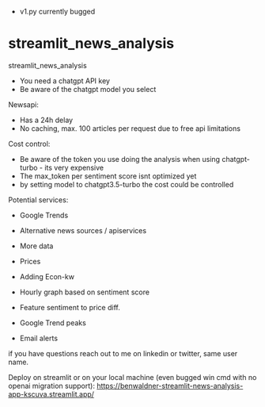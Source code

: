 - v1.py currently bugged


# streamlit_news_analysis
streamlit_news_analysis

- You need a chatgpt API key
- Be aware of the chatgpt model you select

Newsapi:
- Has a 24h delay
- No caching, max. 100 articles per request due to free api limitations

Cost control:
- Be aware of the token you use doing the analysis when using chatgpt-turbo - its very expensive
- The max_token per sentiment score isnt optimized yet
- by setting model to chatgpt3.5-turbo the cost could be controlled

Potential services:
- Google Trends
- Alternative news sources / apiservices
- More data

- Prices
- Adding Econ-kw
- Hourly graph based on sentiment score
- Feature sentiment to price diff.
- Google Trend peaks
- Email alerts
 
if you have questions reach out to me on linkedin or twitter, same user name.

Deploy on streamlit or on your local machine (even bugged win cmd with no openai migration support):
https://benwaldner-streamlit-news-analysis-app-kscuva.streamlit.app/
